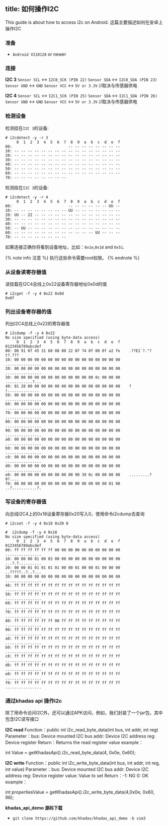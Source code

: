 title: 如何操作I2C 
---


This guide is about how to access i2c on Android.
这篇主要描述如何在安卓上操作I2C

### 准备
* `Android V210128` or newer

### 连接

**I2C 3**
`Sensor SCL` <-> `I2C0_SCK (PIN 22)`
`Sensor SDA` <-> `I2C0_SDA (PIN 23)`
`Sensor GND` <-> `GND`
`Sensor VCC` <-> `5V or 3.3V` //取决与传感器供电

**I2C 4**
`Sensor SCL` <-> `I2C1_SCK (PIN 25)`
`Sensor SDA` <-> `I2C1_SDA (PIN 26)`
`Sensor GND` <-> `GND`
`Sensor VCC` <-> `5V or 3.3V` //取决与传感器供电


### 检测设备

检测挂在`I2C 3`的设备:
```
# i2cdetect -y -r 3
     0  1  2  3  4  5  6  7  8  9  a  b  c  d  e  f
00:                         -- -- -- -- -- -- -- -- 
10: -- -- -- -- -- -- -- -- -- -- -- -- -- -- -- -- 
20: -- -- -- -- -- -- -- -- -- -- -- -- -- -- -- -- 
30: -- -- -- -- -- -- -- -- -- -- -- -- -- -- -- -- 
40: -- -- -- -- -- -- -- -- -- -- -- -- -- -- -- -- 
50: -- -- -- -- -- -- -- -- -- -- -- -- -- -- -- -- 
60: -- -- -- -- -- -- -- -- -- -- -- -- -- -- -- -- 
70: -- -- -- -- -- -- -- -- 
```
检测挂在`I2C 3`的设备:
```
# i2cdetect -y -r 4
     0  1  2  3  4  5  6  7  8  9  a  b  c  d  e  f
00:                         -- -- -- -- -- -- UU -- 
10: -- -- -- -- -- -- -- -- UU -- -- -- -- -- -- -- 
20: UU -- 22 -- -- -- -- -- -- -- -- -- -- -- -- -- 
30: -- -- -- -- -- -- -- -- -- -- -- -- -- -- -- -- 
40: -- -- -- -- -- -- -- -- -- -- -- -- -- -- -- -- 
50: -- UU -- -- -- -- -- -- -- -- -- -- -- -- -- -- 
60: -- -- -- -- -- -- -- -- -- -- -- -- UU -- -- -- 
70: -- -- -- -- -- -- -- --
```
如果连接正确你将看到设备地址，比如：`0x1e`,`0x18` and `0x51`.

{% note info 注意 %}
执行这些命令需要root权限。
{% endnote %}

### 从设备读寄存器值

读挂载在I2C4总线上0x22设备寄存器地址0x0d的值
```
# i2cget -f -y 4 0x22 0x0d
0x0f
```
### 列出设备寄存器的值 

列出I2C4总线上0x22的寄存器值
```
# i2cdump -f -y 4 0x22 
No size specified (using byte-data access)
     0  1  2  3  4  5  6  7  8  9  a  b  c  d  e  f    0123456789abcdef
00: 00 91 07 45 31 60 08 00 22 07 74 0f 00 0f a2 fe    .??E1`?."?t?.???
10: 00 00 00 00 00 00 00 00 00 00 00 00 00 00 00 00    ................
20: 00 00 00 00 00 00 00 00 00 00 00 00 00 00 00 00    ................
30: 00 00 00 00 00 00 00 00 00 00 00 00 0c 00 00 00    ............?...
40: 81 28 00 00 00 00 00 00 00 00 00 00 00 00 00 00    ?(..............
50: 00 00 00 00 00 00 00 00 00 00 00 00 00 00 00 00    ................
60: 00 00 00 00 00 00 00 00 00 00 00 00 00 00 00 00    ................
70: 00 00 00 00 00 00 00 00 00 00 00 00 00 00 00 00    ................
80: 00 00 00 00 00 00 00 00 00 00 00 00 00 00 00 00    ................
90: 00 00 00 00 00 00 00 00 00 00 00 00 00 00 00 00    ................
a0: 00 00 00 00 00 00 00 00 00 00 00 00 00 00 00 00    ................
b0: 00 00 00 00 00 00 00 00 00 00 00 00 00 00 00 00    ................
c0: 00 00 00 00 00 00 00 00 00 00 00 00 00 00 00 00    ................
d0: 00 00 00 00 00 00 00 00 00 00 00 00 00 00 00 00    ................
e0: 00 00 00 00 00 00 00 00 00 90 39 0c 00 00 00 00    .........?9?....
f0: 00 00 08 00 00 00 00 00 00 00 00 00 00 00 01 00    ..?...........?.
```
### 写设备的寄存器值

向总线I2C4上的0x18设备寄存器0x20写入0，使用命令i2cdump去查询
```
# i2cset -f -y 4 0x18 0x20 0

#  i2cdump -f -y 4 0x18
No size specified (using byte-data access)
     0  1  2  3  4  5  6  7  8  9  a  b  c  d  e  f    0123456789abcdef
00: ff ff ff ff ff ff 00 00 00 00 00 00 00 00 00 00    ................
10: 00 00 00 01 00 03 00 00 00 00 00 00 00 00 00 00    ...?.?..........
20: 00 00 01 01 01 01 01 00 00 01 00 00 01 00 00 00    ..?????..?..?...
30: 00 00 00 00 00 00 00 00 00 00 00 00 00 00 00 00    ................
40: ff ff ff ff ff ff ff ff ff ff ff ff ff ff ff ff    ................
50: ff ff ff ff ff ff ff ff ff ff ff ff ff ff ff ff    ................
60: ff ff ff ff ff ff ff ff ff ff ff ff ff ff ff ff    ................
70: ff ff ff ff ff ff ff ff ff ff ff ff ff ff ff ff    ................
80: ff ff ff ff ff ff 00 ff ff ff ff ff ff ff ff ff    ................
90: ff ff ff ff ff ff ff ff ff ff ff ff ff ff ff ff    ................
a0: ff ff ff ff ff ff ff ff ff ff ff ff ff ff ff ff    ................
b0: ff ff ff ff ff ff ff ff ff ff ff ff ff ff ff ff    ................
c0: ff ff ff ff ff ff ff ff ff ff ff ff ff ff ff ff    ................
d0: ff ff ff ff ff ff ff ff ff ff ff ff ff ff ff ff    ................
e0: ff ff ff ff ff ff ff ff ff ff ff ff ff ff ff ff    ................
f0: ff ff ff ff ff ff ff ff ff ff ff ff ff ff ff ff    ................
```

### 通过khadas api 操作i2c 

除了用命令访问I2C外，还可以通过APK访问，例如，我们封装了一个jar包，其中包含I2C读写接口

**I2C read**
Function：public int i2c_read_byte_data(int bus, int addr, int reg)
Parameter：bus: Device mounted I2C bus addr: Device I2C address reg: Device register
Return：Returns the read register value
example：

int Value = getKhadasApi().i2c_read_byte_data(4, 0x0e, 0x60);

**I2C write**
Function：public int i2c_write_byte_data(int bus, int addr, int reg, int value)
Parameter：bus: Device mounted I2C bus addr: Device I2C address reg: Device register value: Value to set
Return：-1: NG 0: OK
example：

int propertiesValue = getKhadasApi().i2c_write_byte_data(4,0x0e, 0x60, 96);

**khadas_api_demo 源码下载**
* `git clone https://github.com/khadas/khadas_api_demo -b vim3` 



